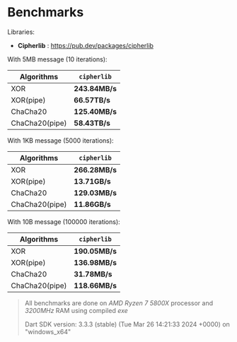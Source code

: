# Benchmarks

Libraries:

- **Cipherlib** : https://pub.dev/packages/cipherlib

With 5MB message (10 iterations):

| Algorithms     | `cipherlib`    |
| -------------- | -------------- |
| XOR            | **243.84MB/s** |
| XOR(pipe)      | **66.57TB/s**  |
| ChaCha20       | **125.40MB/s** |
| ChaCha20(pipe) | **58.43TB/s**  |

With 1KB message (5000 iterations):

| Algorithms     | `cipherlib`    |
| -------------- | -------------- |
| XOR            | **266.28MB/s** |
| XOR(pipe)      | **13.71GB/s**  |
| ChaCha20       | **129.03MB/s** |
| ChaCha20(pipe) | **11.86GB/s**  |

With 10B message (100000 iterations):

| Algorithms     | `cipherlib`    |
| -------------- | -------------- |
| XOR            | **190.05MB/s** |
| XOR(pipe)      | **136.98MB/s** |
| ChaCha20       | **31.78MB/s**  |
| ChaCha20(pipe) | **118.66MB/s** |

> All benchmarks are done on _AMD Ryzen 7 5800X_ processor and _3200MHz_ RAM using compiled _exe_
>
> Dart SDK version: 3.3.3 (stable) (Tue Mar 26 14:21:33 2024 +0000) on "windows_x64"
